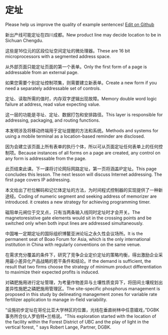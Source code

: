 # 定址

Please help us improve the quality of example sentences! [Edit on Github](https://github.com/jiyushe/jiyu-example-sentence-source/blob/main/chinese/dingzhi_1.md)

<p><span class="chinese">新出产线可能定址在四川成都。</span><span class="english">New product line may decide location to be in Sichuan Chengdu.</span></p>

<p><span class="chinese">这些是16位元的区段位址空间定址的微处理器。</span><span class="english">These are 16 bit microprocessors with a segmented address space.</span></p>

<p><span class="chinese">从外部页面只能定址页面的第一个表单。</span><span class="english">Only the first form of a page is addressable from an external page.</span></p>

<p><span class="chinese">如果您需要个别定址控制项集，则需要建立新表单。</span><span class="english">Create a new form if you need a separately addressable set of controls.</span></p>

<p><span class="chinese">定址、读取所需的值时，内存双字逻辑出现故障。</span><span class="english">Memory double word logic failure at address, read value expecting value.</span></p>

<p><span class="chinese">这一层的功能是寻址、定址、数据打包和安排路径。</span><span class="english">This layer is responsible for addressing, packaging, and routing functions.</span></p>

<p><span class="chinese">本发明涉及将移动终端用于定址提醒的方法和系统。</span><span class="english">Methods and systems for using a mobile terminal as a location-based reminder are disclosed.</span></p>

<p><span class="chinese">因为会建立该页面上所有表单的执行个体，所以可从页面定址任何表单上的任何控制项。</span><span class="english">Because instances of all forms on a page are created, any control on any form is addressable from the page.</span></p>

<p><span class="chinese">此页结束此课。下一课将讨论网际网路定址，第一页将涵盖IP定址。</span><span class="english">This page concludes this lesson. The next lesson will discuss Internet addressing. The first page covers IP addressing.</span></p>

<p><span class="chinese">本文给出了栏位解码和记忆体定址的方法，为时间程式控制器的实现提供了一种新途经。</span><span class="english">Coding of numeric segment and seeking address of memorizer are introduced. it creates a new strategy for achieving programming timer.</span></p>

<p><span class="chinese">磁阻单元闸位于交叉点，只有当两条输入线同时定址时才会开关。</span><span class="english">The magnetoresistive gate elements would sit in the crossing points and be switched only when both input lines are addressed simultaneously.</span></p>

<p><span class="chinese">中国唯一定期定址的国际组织博鳌亚洲论坛之永久性会议场所。</span><span class="english">It is the permanent seat of Boao Forum for Asia, which is the only international institution in China with regularly conventions on the same venue.</span></p>

<p><span class="chinese">在需求充分覆盖的条件下，研究了竞争企业定价定址的策略均衡，得出激励企业采用最小差异化产品战略的若干条件和结论。</span><span class="english">If the demand is sufficient, the result that two firms choose the strategy of minimum product differentiation to maximize their expected profits is induced.</span></p>

<p><span class="chinese">对磷肥施用进行定址管理，为考量作物差异与土壤性质变异下，将田间土壤规划出差异性施肥之磷肥施用管理区。</span><span class="english">The site-specific phosphorus management is proposed in this study by delineating management zones for variable rate fertilizer application to manage in-field variability.</span></p>

<p><span class="chinese">“设施初步定址在哥伦比亚大学林区的位置，光线在垂直树林中任意嬉戏，”DGBK事务所合伙人罗伯特•兰格说。</span><span class="english">"This exploration started with the location of the facility within the Forest District of UBC and the play of light in the vertical forest, " says Robert Lange, Partner, DGBK.</span></p>

